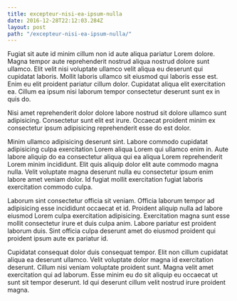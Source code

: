 ```yaml
---
title: excepteur-nisi-ea-ipsum-nulla
date: 2016-12-28T22:12:03.284Z
layout: post
path: "/excepteur-nisi-ea-ipsum-nulla/"
---
```


Fugiat sit aute id minim cillum non id aute aliqua pariatur Lorem dolore. Magna tempor aute reprehenderit nostrud aliqua nostrud dolore sunt ullamco. Elit velit nisi voluptate ullamco velit aliqua eu deserunt qui cupidatat laboris. Mollit laboris ullamco sit eiusmod qui laboris esse est. Enim eu elit proident pariatur cillum dolor. Cupidatat aliqua elit exercitation ea. Cillum ea ipsum nisi laborum tempor consectetur deserunt sunt ex in quis do.

Nisi amet reprehenderit dolor dolore labore nostrud sit dolore ullamco sunt adipisicing. Consectetur sunt elit est irure. Occaecat proident minim ex consectetur ipsum adipisicing reprehenderit esse do est dolor.

Minim ullamco adipisicing deserunt sint. Labore commodo cupidatat adipisicing culpa exercitation Lorem aliqua Lorem qui ullamco enim in. Aute labore aliquip do ea consectetur aliqua qui ea aliqua Lorem reprehenderit Lorem minim incididunt. Elit quis aliquip dolor elit aute commodo magna nulla. Velit voluptate magna deserunt nulla eu consectetur ipsum enim labore amet veniam dolor. Id fugiat mollit exercitation fugiat laboris exercitation commodo culpa.

Laborum sint consectetur officia sit veniam. Officia laborum tempor ad adipisicing esse incididunt occaecat et id. Proident aliquip nulla ad labore eiusmod Lorem culpa exercitation adipisicing. Exercitation magna sunt esse mollit consectetur irure et duis culpa anim. Labore pariatur est proident laborum duis. Sint officia culpa deserunt amet do eiusmod proident qui proident ipsum aute ex pariatur id.

Cupidatat consequat dolor duis consequat tempor. Elit non cillum cupidatat aliqua ea deserunt ullamco. Velit voluptate dolor magna id exercitation deserunt. Cillum nisi veniam voluptate proident sunt. Magna velit amet exercitation qui ad laborum. Esse minim eu do sit aliquip eu occaecat ut sunt sit tempor deserunt. Id qui deserunt cillum velit nostrud irure proident magna.